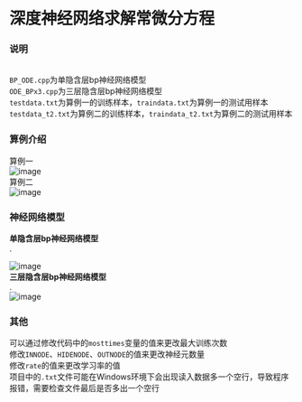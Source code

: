 # 深度神经网络求解常微分方程
### 说明
<br>``BP_ODE.cpp``为单隐含层bp神经网络模型
<br>``ODE_BPx3.cpp``为三层隐含层bp神经网络模型
<br>``testdata.txt``为算例一的训练样本，``traindata.txt``为算例一的测试用样本
<br>``testdata_t2.txt``为算例二的训练样本，``traindata_t2.txt``为算例二的测试用样本
### 算例介绍
算例一<br>
![image](https://user-images.githubusercontent.com/61587007/163974992-800ed7fc-56c3-47d3-9b69-00eebea9374c.png)
<br>算例二<br>
![image](https://user-images.githubusercontent.com/61587007/163975058-67b48965-ed1a-4a17-9b17-dfb003eb3daf.png)
### 神经网络模型
**单隐含层bp神经网络模型**<br>
.<div align=center></div>![image](https://user-images.githubusercontent.com/61587007/163971587-487b116c-fdb8-41f9-bc2d-c912f5ab4cf2.png)
<br>**三层隐含层bp神经网络模型**<br>
.<div align=center></div>![image](https://user-images.githubusercontent.com/61587007/163971745-3dd499a7-ec38-4ec7-8794-c49e8e24e855.png)
### 其他
可以通过修改代码中的``mosttimes``变量的值来更改最大训练次数
<br>修改``INNODE``、``HIDENODE``、``OUTNODE``的值来更改神经元数量
<br>修改``rate``的值来更改学习率的值
<br>项目中的``.txt``文件可能在Windows环境下会出现读入数据多一个空行，导致程序报错，需要检查文件最后是否多出一个空行
